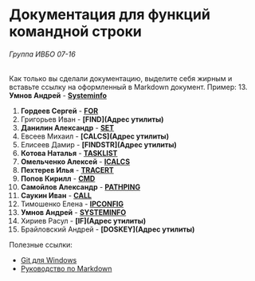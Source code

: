 ﻿# Документация для функций командной строки
###### Группа ИВБО 07-16

Как только вы сделали документацию, выделите себя жирным и вставьте ссылку на оформленный в Markdown документ.
Пример: 13. **Умнов Андрей** - **[Systeminfo](https://github.com/DisappointedDuck/IVBO-07-16/blob/master/SystemInfo.md)**

1. **Гордеев Сергей** - **[FOR](https://github.com/DisappointedDuck/IVBO-07-16/blob/master/Gordeev.md)**
2. Григорьев Иван -  **[FIND](Адрес утилиты)**
3. **Данилин Александр** - **[SET](https://github.com/DisappointedDuck/IVBO-07-16/blob/master/Danilin_aLexaandr.md)** 
4. Евсеев Михаил - **[CALCS](Адрес утилиты)**
5. Елисеев Дамир - **[FINDSTR](Адрес утилиты)**
6. **Котова Наталья** - **[TASKLIST](https://github.com/DisappointedDuck/IVBO-07-16/blob/Kotova_Natasha/Kotova.md)**
7. **Омельченко Алексей** - **[ICALCS](https://github.com/DisappointedDuck/IVBO-07-16/blob/master/Омельченко.md)**
8. **Пехтерев Илья** - **[TRACERT](https://github.com/DisappointedDuck/IVBO-07-16/blob/master/Tracert.md)**
9. **Попов Кирилл** - **[CMD](https://github.com/DisappointedDuck/IVBO-07-16/blob/master/CMD.md)**
10. **Самойлов Александр** - **[PATHPING](https://github.com/DisappointedDuck/IVBO-07-16/blob/master/Pathping.md)**
11. **Саукин Иван** - **[CALL](https://github.com/DisappointedDuck/IVBO-07-16/blob/master/Call.md)**
12. Тимошенко Елена - **[IPCONFIG](https://github.com/DisappointedDuck/IVBO-07-16/blob/master/IPCONFIG.md)**
13. **Умнов Андрей** - **[SYSTEMINFO](https://github.com/DisappointedDuck/IVBO-07-16/blob/master/SystemInfo.md)**
14. Хириев Расул - **[IF](Адрес утилиты)**
15. Брайловский Андрей - **[DOSKEY](Адрес утилиты)** 

Полезные ссылки:
* [Git для Windows](https://github.com/git-for-windows/git/releases/download/v2.24.0.windows.1/Git-2.24.0-32-bit.exe)
* [Руководство по Markdown](https://paulradzkov.com/2014/markdown_cheatsheet/)
